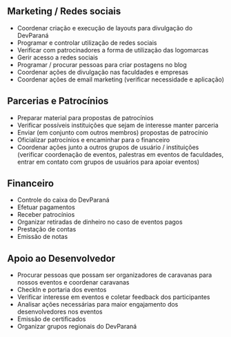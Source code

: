## Marketing / Redes sociais

- Coordenar criação e execução de layouts para divulgação do DevParaná
- Programar e controlar utilização de redes sociais
- Verificar com patrocinadores a forma de utilização das logomarcas
- Gerir acesso a redes sociais
- Programar / procurar pessoas para criar postagens no blog
- Coordenar ações de divulgação nas faculdades e empresas
- Coordenar ações de email marketing (verificar necessidade e aplicação)

## Parcerias e Patrocínios

- Preparar material para propostas de patrocínios
- Verificar possíveis instituições que sejam de interesse manter parceria
- Enviar (em conjunto com outros membros) propostas de patrocínio
- Oficializar patrocínios e encaminhar para o financeiro
- Coordenar ações junto a outros grupos de usuário / instituições (verificar coordenação de eventos, palestras em eventos de faculdades, entrar em contato com grupos de usuários para apoiar eventos)

## Financeiro

- Controle do caixa do DevParaná
- Efetuar pagamentos
- Receber patrocínios
- Organizar retiradas de dinheiro no caso de eventos pagos
- Prestação de contas
- Emissão de notas

## Apoio ao Desenvolvedor

- Procurar pessoas que possam ser organizadores de caravanas para nossos eventos e coordenar caravanas
- CheckIn e portaria dos eventos
- Verificar interesse em eventos e coletar feedback dos participantes
- Analisar ações necessárias para maior engajamento dos desenvolvedores nos eventos
- Emissão de certificados
- Organizar grupos regionais do DevParaná
